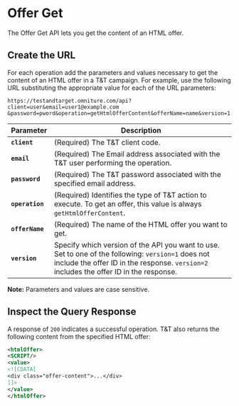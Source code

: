 # Offer Get

The Offer Get API lets you get the content of an HTML offer.

## Create the URL

For each operation add the parameters and values necessary to get the content of an HTML offer in a T&T campaign. For example, use the following URL substituting the appropriate value for each of the URL parameters:

`https://testandtarget.omniture.com/api?client=user&email=user1@example.com​&password=pword&operation=getHtmlOfferContent&offerName=name&version=1`

| Parameter | Description |
|-------------|---------------|
| **`client`** | (Required) The T&T client code. |
| **`email`** | (Required) The Email address associated with the T&T user performing the operation. |
| **`password`** | (Required) The T&T password associated with the specified email address. |
| **`operation`** | (Required) Identifies the type of T&T action to execute. To get an offer, this value is always `getHtmlOfferContent`. |
| **`offerName`** | (Required) The name of the HTML offer you want to get. |
| **`version`** | Specify which version of the API you want to use. Set to one of the following: `version=1` does not include the offer ID in the response. `version=2` includes the offer ID in the response. |

**Note:** Parameters and values are case sensitive.

## Inspect the Query Response

A response of `200` indicates a successful operation. T&T also returns the following content from the specified HTML offer:

```xml
<htmlOffer>
<SCRIPT/>
<value>
<![CDATA[
<div class="offer-content">...</div>
]]>
</value>
</htmlOffer>
```
